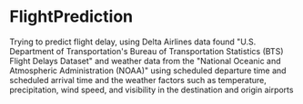 # FlightPrediction
Trying to predict flight delay, using Delta Airlines data found "U.S. Department of Transportation's Bureau of Transportation Statistics (BTS) Flight Delays Dataset"
and weather data from the "National Oceanic and Atmospheric Administration (NOAA)"
using scheduled departure time and scheduled arrival time
and the weather factors such as temperature, precipitation, wind speed, and visibility in the destination and origin airports

